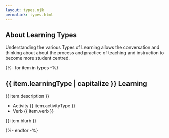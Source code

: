 ```yaml
---
layout: types.njk
permalink: types.html
---
```


## About Learning Types

Understanding the various Types of Learning allows the conversation and thinking about about the process and practice of teaching and instruction to become more student centred. 

{%- for item in types -%}
<section class="{{ item.learningType | lower }}">
    <h2>{{ item.learningType | capitalize }} Learning</h2>
    <p class="description">{{ item.description }}</p>
    <ul class="details"> 
      <li><span>Activity </span> {{ item.activityType }}</li>
      <li><span>Verb </span> {{ item.verb }}</li>
    </ul>
    <p class="blurb">{{ item.blurb }}</p>
</section>

{%- endfor -%}